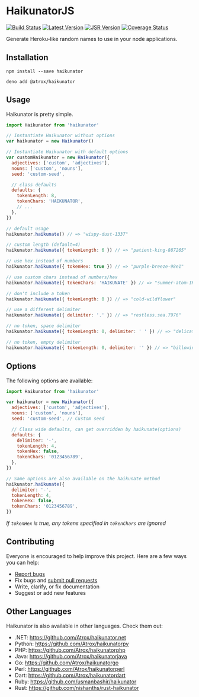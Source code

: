 # HaikunatorJS

[![Build Status](https://img.shields.io/endpoint.svg?url=https%3A%2F%2Factions-badge.atrox.dev%2Fatrox%2Fhaikunatorjs%2Fbadge&style=flat-square)](https://actions-badge.atrox.dev/atrox/haikunatorjs/goto)
[![Latest Version](https://img.shields.io/npm/v/haikunator.svg?style=flat-square)](https://www.npmjs.com/package/haikunator)
[![JSR Version](https://img.shields.io/jsr/v/%40atrox/haikunator?style=flat-square)](https://jsr.io/@atrox/haikunator)
[![Coverage Status](https://img.shields.io/codecov/c/github/Atrox/haikunatorjs.svg?style=flat-square)](https://codecov.io/gh/Atrox/haikunatorjs)

Generate Heroku-like random names to use in your node applications.

## Installation

```
npm install --save haikunator
```

```
deno add @atrox/haikunator
```

## Usage

Haikunator is pretty simple.

```javascript
import Haikunator from 'haikunator'

// Instantiate Haikunator without options
var haikunator = new Haikunator()

// Instantiate Haikunator with default options
var customHaikunator = new Haikunator({
  adjectives: ['custom', 'adjectives'],
  nouns: ['custom', 'nouns'],
  seed: 'custom-seed',

  // class defaults
  defaults: {
    tokenLength: 8,
    tokenChars: 'HAIKUNATOR',
    // ...
  },
})

// default usage
haikunator.haikunate() // => "wispy-dust-1337"

// custom length (default=4)
haikunator.haikunate({ tokenLength: 6 }) // => "patient-king-887265"

// use hex instead of numbers
haikunator.haikunate({ tokenHex: true }) // => "purple-breeze-98e1"

// use custom chars instead of numbers/hex
haikunator.haikunate({ tokenChars: 'HAIKUNATE' }) // => "summer-atom-IHEA"

// don't include a token
haikunator.haikunate({ tokenLength: 0 }) // => "cold-wildflower"

// use a different delimiter
haikunator.haikunate({ delimiter: '.' }) // => "restless.sea.7976"

// no token, space delimiter
haikunator.haikunate({ tokenLength: 0, delimiter: ' ' }) // => "delicate haze"

// no token, empty delimiter
haikunator.haikunate({ tokenLength: 0, delimiter: '' }) // => "billowingleaf"
```

## Options

The following options are available:

```javascript
import Haikunator from 'haikunator'

var haikunator = new Haikunator({
  adjectives: ['custom', 'adjectives'],
  nouns: ['custom', 'nouns'],
  seed: 'custom-seed', // Custom seed

  // Class wide defaults, can get overridden by haikunate(options)
  defaults: {
    delimiter: '-',
    tokenLength: 4,
    tokenHex: false,
    tokenChars: '0123456789',
  },
})

// Same options are also available on the haikunate method
haikunator.haikunate({
  delimiter: '-',
  tokenLength: 4,
  tokenHex: false,
  tokenChars: '0123456789',
})
```

_If `tokenHex` is true, any tokens specified in `tokenChars` are ignored_

## Contributing

Everyone is encouraged to help improve this project. Here are a few ways you can help:

- [Report bugs](https://github.com/atrox/haikunatorjs/issues)
- Fix bugs and [submit pull requests](https://github.com/atrox/haikunatorjs/pulls)
- Write, clarify, or fix documentation
- Suggest or add new features

## Other Languages

Haikunator is also available in other languages. Check them out:

- .NET: https://github.com/Atrox/haikunator.net
- Python: https://github.com/Atrox/haikunatorpy
- PHP: https://github.com/Atrox/haikunatorphp
- Java: https://github.com/Atrox/haikunatorjava
- Go: https://github.com/Atrox/haikunatorgo
- Perl: https://github.com/Atrox/haikunatorperl
- Dart: https://github.com/Atrox/haikunatordart
- Ruby: https://github.com/usmanbashir/haikunator
- Rust: https://github.com/nishanths/rust-haikunator
